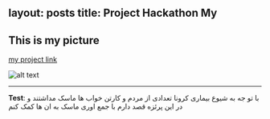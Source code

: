 
layout: posts
title: Project Hackathon My
---

## This is my picture


[my project link](http://99521217.pythonanywhere.com/blog/start/)





![alt text](../assets/images/hachatan.jpg "MY PROJECT")

---
**Test**: با تو جه به شیوع بیماری کرونا تعدادی از مردم و کارتن خواب ها ماسک مداشتند و در این پرئزه قصد دارم با جمع اوری ماسک به ان ها کمک کنم